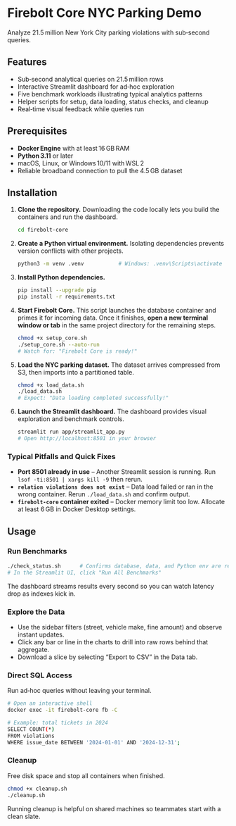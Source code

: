 # Firebolt Core NYC Parking Demo

Analyze 21.5 million New York City parking violations with sub‑second queries.

## Features

* Sub‑second analytical queries on 21.5 million rows
* Interactive Streamlit dashboard for ad‑hoc exploration
* Five benchmark workloads illustrating typical analytics patterns
* Helper scripts for setup, data loading, status checks, and cleanup
* Real‑time visual feedback while queries run

## Prerequisites

* **Docker Engine** with at least 16 GB RAM
* **Python 3.11** or later
* macOS, Linux, or Windows 10/11 with WSL 2
* Reliable broadband connection to pull the 4.5 GB dataset

## Installation

1. **Clone the repository.** Downloading the code locally lets you build the containers and run the dashboard.

   ```bash
   cd firebolt-core
   ```

2. **Create a Python virtual environment.** Isolating dependencies prevents version conflicts with other projects.

   ```bash
   python3 -m venv .venv           # Windows: .venv\Scripts\activate
   ```

3. **Install Python dependencies.**

   ```bash
   pip install --upgrade pip
   pip install -r requirements.txt
   ```

4. **Start Firebolt Core.** This script launches the database container and primes it for incoming data. Once it finishes, **open a new terminal window or tab** in the same project directory for the remaining steps.

   ```bash
   chmod +x setup_core.sh
   ./setup_core.sh --auto-run
   # Watch for: "Firebolt Core is ready!"
   ```

5. **Load the NYC parking dataset.** The dataset arrives compressed from S3, then imports into a partitioned table.

   ```bash
   chmod +x load_data.sh
   ./load_data.sh
   # Expect: "Data loading completed successfully!"
   ```

6. **Launch the Streamlit dashboard.** The dashboard provides visual exploration and benchmark controls.

   ```bash
   streamlit run app/streamlit_app.py
   # Open http://localhost:8501 in your browser
   ```

### Typical Pitfalls and Quick Fixes

* **Port 8501 already in use** – Another Streamlit session is running. Run `lsof -ti:8501 | xargs kill -9` then rerun.
* **`relation violations does not exist`** – Data load failed or ran in the wrong container. Rerun `./load_data.sh` and confirm output.
* **`firebolt-core` container exited** – Docker memory limit too low. Allocate at least 6 GB in Docker Desktop settings.

## Usage

### Run Benchmarks

```bash
./check_status.sh      # Confirms database, data, and Python env are ready
# In the Streamlit UI, click "Run All Benchmarks"
```

The dashboard streams results every second so you can watch latency drop as indexes kick in.

### Explore the Data

* Use the sidebar filters (street, vehicle make, fine amount) and observe instant updates.
* Click any bar or line in the charts to drill into raw rows behind that aggregate.
* Download a slice by selecting “Export to CSV” in the Data tab.

### Direct SQL Access

Run ad‑hoc queries without leaving your terminal.

```bash
# Open an interactive shell
docker exec -it firebolt-core fb -C

# Example: total tickets in 2024
SELECT COUNT(*)
FROM violations
WHERE issue_date BETWEEN '2024-01-01' AND '2024-12-31';
```

### Cleanup

Free disk space and stop all containers when finished.

```bash
chmod +x cleanup.sh
./cleanup.sh
```

Running cleanup is helpful on shared machines so teammates start with a clean slate.
